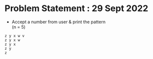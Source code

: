 # Problem Statement : 29 Sept 2022


- Accept a number from user & print the pattern<br>
(n = 5)


```
z y x w v 
z y x w 
z y x 
z y 
z
```



